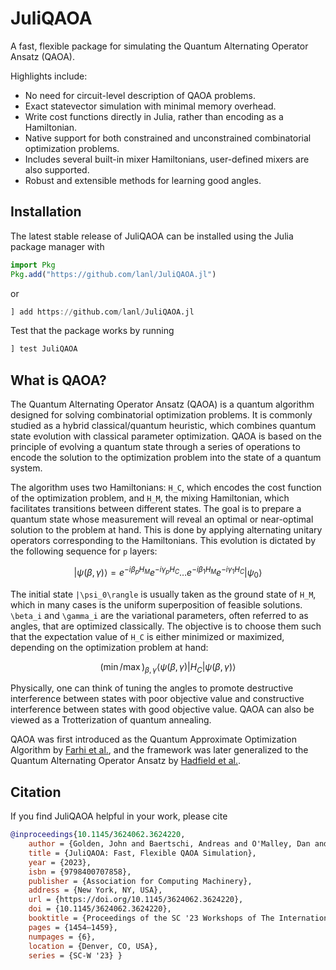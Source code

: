 # JuliQAOA

A fast, flexible package for simulating the Quantum Alternating Operator Ansatz (QAOA).

Highlights include:
- No need for circuit-level description of QAOA problems.
- Exact statevector simulation with minimal memory overhead.
- Write cost functions directly in Julia, rather than encoding as a Hamiltonian.
- Native support for both constrained and unconstrained combinatorial optimization problems.
- Includes several built-in mixer Hamiltonians, user-defined mixers are also supported.
- Robust and extensible methods for learning good angles.

## Installation

The latest stable release of JuliQAOA can be installed using the Julia package manager with

```julia
import Pkg
Pkg.add("https://github.com/lanl/JuliQAOA.jl")
```
or 
```julia
] add https://github.com/lanl/JuliQAOA.jl
```

Test that the package works by running

```julia
] test JuliQAOA
```

## What is QAOA?

The Quantum Alternating Operator Ansatz (QAOA) is a quantum algorithm designed for solving 
combinatorial optimization problems. It is commonly studied as a hybrid classical/quantum 
heuristic, which combines quantum state evolution with classical parameter optimization. 
QAOA is based on the principle of evolving a quantum state through a series of operations to 
encode the solution to the optimization problem into the state of a quantum system.

The algorithm uses two Hamiltonians: ``H_C``, which encodes the cost function of the 
optimization problem, and ``H_M``, the mixing Hamiltonian, which facilitates transitions 
between different states. The goal is to prepare a quantum state whose measurement will 
reveal an optimal or near-optimal solution to the problem at hand. This is done by applying 
alternating unitary operators corresponding to the Hamiltonians. This evolution is dictated 
by the following sequence for ``p`` layers:

```math
|\psi(\beta, \gamma)\rangle = e^{-i \beta_p H_M} e^{-i \gamma_p H_C} \dots e^{-i \beta_1 
H_M} e^{-i \gamma_1 H_C} |\psi_0\rangle
```

The initial state ``|\psi_0\rangle`` is usually taken as the ground state of ``H_M``, which 
in many cases is the uniform superposition of feasible solutions. ``\beta_i`` and 
``\gamma_i`` are the variational parameters, often referred to as angles, that are optimized
classically. The objective is to choose them such that the expectation value of ``H_C`` is 
either minimized or maximized, depending on the optimization problem at hand:

```math
(\min/\max)_{\beta,\gamma} \langle\psi(\beta, \gamma)| H_C |\psi(\beta, \gamma)\rangle
```

Physically, one can think of tuning the angles to promote destructive interference between 
states with poor objective value and constructive interference between states with good 
objective value. QAOA can also be viewed as a Trotterization of quantum annealing.

QAOA was first introduced as the Quantum Approximate Optimization Algorithm by 
[Farhi et al.](https://arxiv.org/abs/1411.4028), and the framework was later generalized to 
the Quantum Alternating Operator Ansatz by 
[Hadfield et al.](https://arxiv.org/abs/1709.03489).

## Citation

If you find JuliQAOA helpful in your work, please cite

```bibtex
@inproceedings{10.1145/3624062.3624220, 
    author = {Golden, John and Baertschi, Andreas and O'Malley, Dan and Pelofske, Elijah and Eidenbenz, Stephan}, 
    title = {JuliQAOA: Fast, Flexible QAOA Simulation},
    year = {2023}, 
    isbn = {9798400707858},
    publisher = {Association for Computing Machinery}, 
    address = {New York, NY, USA}, 
    url = {https://doi.org/10.1145/3624062.3624220}, 
    doi = {10.1145/3624062.3624220},
    booktitle = {Proceedings of the SC '23 Workshops of The International Conference on High Performance Computing, Network, Storage, and Analysis}, 
    pages = {1454–1459}, 
    numpages = {6}, 
    location = {Denver, CO, USA}, 
    series = {SC-W '23} }
```
